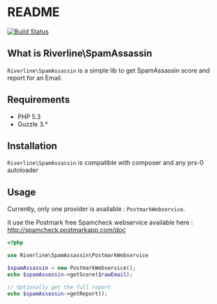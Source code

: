 # README

[![Build Status](https://travis-ci.org/rcambien/riverline-spamassassin.png?branch=master)](https://travis-ci.org/rcambien/riverline-spamassassin)

## What is Riverline\SpamAssassin

``Riverline\SpamAssassin`` is a simple lib to get SpamAssassin score and report for an Email.

## Requirements

* PHP 5.3
* Guzzle 3.*

## Installation

``Riverline\SpamAssassin`` is compatible with composer and any prs-0 autoloader

## Usage

Currently, only one provider is available : ``PostmarkWebservice``.

It use the Postmark free Spamcheck webservice available here :
http://spamcheck.postmarkapp.com/doc

```php
<?php

use Riverline\SpamAssassin\PostmarkWebservice

$spamAssassin = new PostmarkWebservice();
echo $spamAssassin->getScore($rawEmail);

// Optionally get the full report
echo $spamAssassin->getReport();
```
